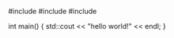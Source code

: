 #include<iostream>
#include<vector>
#include<string>
  
int main()
{
  std::cout << "hello world!" << endl;
}
